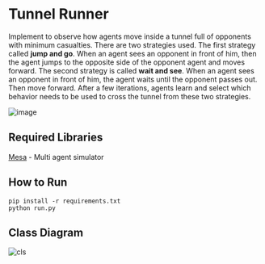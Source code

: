 # Tunnel Runner

Implement to observe how agents move inside a tunnel full of opponents with minimum casualties. There are two strategies used. The first strategy  called <b>jump and go</b>. When an agent sees an opponent in front of him, then the agent jumps to the opposite side of the opponent agent and moves forward. The second strategy is called <b>wait and see</b>. When an agent sees an opponent in front of him, the agent waits until the opponent passes out. Then move forward. After a few iterations, agents learn and select which behavior needs to be used to cross the tunnel from these two strategies.

![image](https://github.com/kolithawarnakulasooriya/Learning-Coordinate-Behavior-Tunnel-Runner/blob/main/p1.png)

## Required Libraries

[Mesa](https://mesa.readthedocs.io/en/latest/index.html) - Multi agent simulator

## How to Run

```
pip install -r requirements.txt
python run.py
```

## Class Diagram
![cls](https://github.com/kolithawarnakulasooriya/Learning-Coordinate-Behavior-Tunnel-Runner/blob/main/classes_src.png)